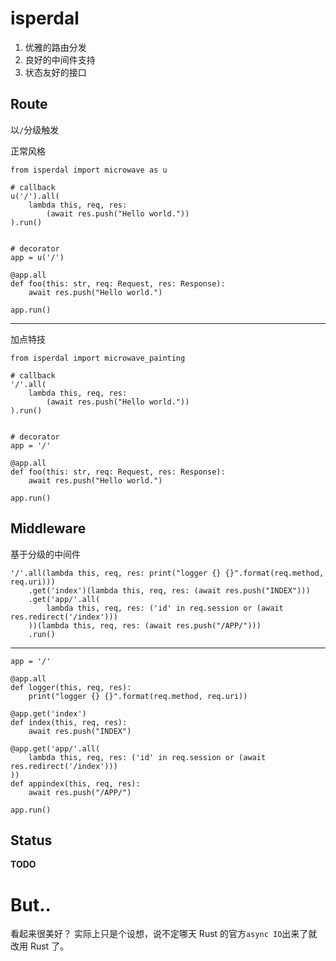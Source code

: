 isperdal
========

1. 优雅的路由分发
2. 良好的中间件支持
3. 状态友好的接口

Route
-----

以`/`分级触发

正常风格

    from isperdal import microwave as u

    # callback
    u('/').all(
        lambda this, req, res:
            (await res.push("Hello world."))
    ).run()


    # decorator
    app = u('/')

    @app.all
    def foo(this: str, req: Request, res: Response):
        await res.push("Hello world.")

    app.run()

----------

加点特技

    from isperdal import microwave_painting

    # callback
    '/'.all(
        lambda this, req, res:
            (await res.push("Hello world."))
    ).run()


    # decorator
    app = '/'

    @app.all
    def foo(this: str, req: Request, res: Response):
        await res.push("Hello world.")

    app.run()

Middleware
----------

基于分级的中间件

    '/'.all(lambda this, req, res: print("logger {} {}".format(req.method, req.uri)))
        .get('index')(lambda this, req, res: (await res.push("INDEX")))
        .get('app/'.all(
            lambda this, req, res: ('id' in req.session or (await res.redirect('/index')))
        ))(lambda this, req, res: (await res.push("/APP/")))
        .run()

----------

    app = '/'

    @app.all
    def logger(this, req, res):
        print("logger {} {}".format(req.method, req.uri))

    @app.get('index')
    def index(this, req, res):
        await res.push("INDEX")

    @app.get('app/'.all(
        lambda this, req, res: ('id' in req.session or (await res.redirect('/index')))
    ))
    def appindex(this, req, res):
        await res.push("/APP/")

    app.run()

Status
------

**TODO**


But..
=====

看起来很美好？
实际上只是个设想，说不定哪天 Rust 的官方`async IO`出来了就改用 Rust 了。
